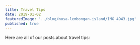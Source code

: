 ```yaml
---
title: Travel Tips
date: 2019-01-02
featuredImage: '../blog/nusa-lembongan-island/IMG_4943.jpg'
published: true
---
```


Here are all of our posts about travel tips:
